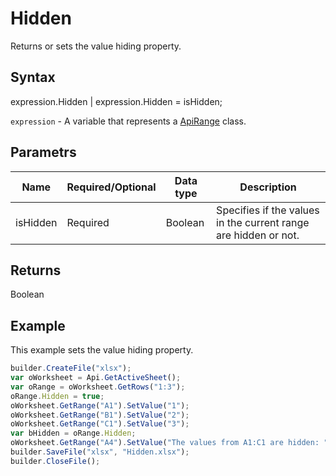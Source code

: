 # Hidden

Returns or sets the value hiding property.

## Syntax

expression.Hidden &#124; expression.Hidden = isHidden;

`expression` - A variable that represents a [ApiRange](../ApiRange.md) class.

## Parametrs

| **Name** | **Required/Optional** | **Data type** | **Description** |
| ------------- | ------------- | ------------- | ------------- |
| isHidden | Required | Boolean | Specifies if the values in the current range are hidden or not. |

## Returns

Boolean

## Example

This example sets the value hiding property.

```javascript
builder.CreateFile("xlsx");
var oWorksheet = Api.GetActiveSheet();
var oRange = oWorksheet.GetRows("1:3");
oRange.Hidden = true;
oWorksheet.GetRange("A1").SetValue("1");
oWorksheet.GetRange("B1").SetValue("2");
oWorksheet.GetRange("C1").SetValue("3");
var bHidden = oRange.Hidden;
oWorksheet.GetRange("A4").SetValue("The values from A1:C1 are hidden: " + bHidden);
builder.SaveFile("xlsx", "Hidden.xlsx");
builder.CloseFile();
```
